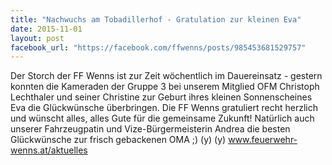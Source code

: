 ```yaml
---
title: "Nachwuchs am Tobadillerhof - Gratulation zur kleinen Eva"
date: 2015-11-01
layout: post
facebook_url: "https://facebook.com/ffwenns/posts/985453681529757"
---
```


Der Storch der FF Wenns ist zur Zeit wöchentlich im Dauereinsatz - gestern konnten die Kameraden der Gruppe 3 bei unserem Mitglied OFM Christoph Lechthaler und seiner Christine zur Geburt ihres kleinen Sonnenscheines Eva die Glückwünsche überbringen. Die FF Wenns gratuliert recht herzlich und wünscht alles, alles Gute für die gemeinsame Zukunft! Natürlich auch unserer Fahrzeugpatin und Vize-Bürgermeisterin Andrea die besten Glückwünsche zur frisch gebackenen OMA ;) (y) (y) www.feuerwehr-wenns.at/aktuelles